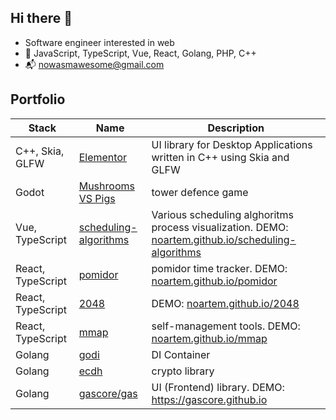 ## Hi there 👋

- Software engineer interested in web
- :construction_worker: JavaScript, TypeScript, Vue, React, Golang, PHP, C++
- :mailbox_with_mail: <nowasmawesome@gmail.com>

## Portfolio

| Stack | Name | Description |
|-------|------|-------------|
| C++, Skia, GLFW   | [Elementor](https://github.com/noartem/elementor) | UI library for Desktop Applications written in C++ using Skia and GLFW |
| Godot | [Mushrooms VS Pigs](https://github.com/noartem/mushroomsvspigs) | tower defence game |
| Vue, TypeScript | [scheduling-algorithms](https://github.com/noartem/scheduling-algorithms) | Various scheduling alghoritms process visualization. DEMO: [noartem.github.io/scheduling-algorithms](https://noartem.github.io/scheduling-algorithms/) |
| React, TypeScript |  [pomidor](https://github.com/noartem/pomidor) | pomidor time tracker. DEMO: [noartem.github.io/pomidor](https://noartem.github.io/pomidor) |
| React, TypeScript | [2048](https://github.com/noartem/2048) | DEMO: [noartem.github.io/2048](https://noartem.github.io/2048) |
| React, TypeScript |  [mmap](https://github.com/noartem/mmap) | self-management tools. DEMO: [noartem.github.io/mmap](https://noartem.github.io/mmap) |
| Golang | [godi](https://github.com/noartem/godi) | DI Container |
| Golang | [ecdh](https://github.com/noartem/ecdh) | crypto library |
| Golang | [gascore/gas](https://github.com/gascore/gas) | UI (Frontend) library. DEMO: https://gascore.github.io |

